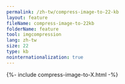 ```yaml
---
permalink: /zh-tw/compress-image-to-22-kb
layout: feature
fileName: compress-image-to-22kb
folderName: feature
tool: imgcompression
lang: zh-tw
size: 22
type: kb
nointernationalization: true
---
```

{%- include compress-image-to-X.html -%}       
